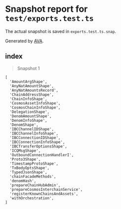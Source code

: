 # Snapshot report for `test/exports.test.ts`

The actual snapshot is saved in `exports.test.ts.snap`.

Generated by [AVA](https://avajs.dev).

## index

> Snapshot 1

    [
      'AmountArgShape',
      'AnyNatAmountShape',
      'AnyNatAmountsRecord',
      'ChainAddressShape',
      'ChainInfoShape',
      'CosmosAssetInfoShape',
      'CosmosChainInfoShape',
      'DelegationShape',
      'DenomAmountShape',
      'DenomInfoShape',
      'DenomShape',
      'IBCChannelIDShape',
      'IBCChannelInfoShape',
      'IBCConnectionIDShape',
      'IBCConnectionInfoShape',
      'IBCTransferOptionsShape',
      'ICQMsgShape',
      'OutboundConnectionHandlerI',
      'Proto3Shape',
      'TimestampProtoShape',
      'TxBodyOptsShape',
      'TypedJsonShape',
      'chainFacadeMethods',
      'denomHash',
      'prepareChainHubAdmin',
      'prepareCosmosInterchainService',
      'registerKnownChainsAndAssets',
      'withOrchestration',
    ]
